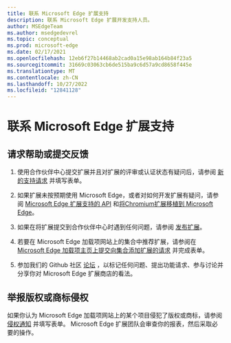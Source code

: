 ```yaml
---
title: 联系 Microsoft Edge 扩展支持
description: 联系 Microsoft Edge 扩展开发支持人员。
author: MSEdgeTeam
ms.author: msedgedevrel
ms.topic: conceptual
ms.prod: microsoft-edge
ms.date: 02/17/2021
ms.openlocfilehash: 12eb6f27b14468ab2cad0a15e98ab164b84f23a5
ms.sourcegitcommit: 31669c03063cb6de515ba9c6d57a9cd8658f445e
ms.translationtype: MT
ms.contentlocale: zh-CN
ms.lasthandoff: 10/27/2022
ms.locfileid: "12841128"
---
```

# <a name="contact-microsoft-edge-extensions-support"></a>联系 Microsoft Edge 扩展支持


<!-- ====================================================================== -->
## <a name="request-help-or-submit-feedback"></a>请求帮助或提交反馈

1.  使用合作伙伴中心提交扩展并且对扩展的评审或认证状态有疑问后，请参阅 [新的支持请求](https://support.microsoft.com/supportrequestform/e7a381be-9c9a-fafb-ed76-262bc93fd9e4) 并填写表单。

1.  如果扩展未按预期使用 Microsoft Edge，或者对如何开发扩展有疑问，请参阅 [Microsoft Edge 扩展支持的 API](../developer-guide/api-support.md) 和[将Chromium扩展移植到 Microsoft Edge](../developer-guide/port-chrome-extension.md)。

1.  如果在将扩展提交到合作伙伴中心时遇到任何问题，请参阅 [发布扩展](publish-extension.md)。

1.  若要在 Microsoft Edge 加载项网站上的集合中推荐扩展，请参阅在 [Microsoft Edge 加载项主页上提交向集合添加扩展的请求](https://forms.office.com/Pages/ResponsePage.aspx?id=v4j5cvGGr0GRqy180BHbRw01UwyBfAxNna_1ZkP3X2VUN0lBSU1YMEU3VFY0VURRODEwSjgwU00yRy4u) 并完成表单。

1.  参加我们的 Github 社区 [论坛](https://github.com/microsoft/MicrosoftEdge-Extensions/discussions) ，以标记任何问题、提出功能请求、参与讨论并分享你对 Microsoft Edge 扩展商店的看法。


<!-- ====================================================================== -->
## <a name="report-copyright-or-trademark-infringement"></a>举报版权或商标侵权

如果你认为 Microsoft Edge 加载项网站上的某个项目侵犯了版权或商标，请参阅 [侵权通知](https://www.microsoft.com/info/Marketplace.html) 并填写表单。  Microsoft Edge 扩展团队会审查你的报表，然后采取必要的操作。
